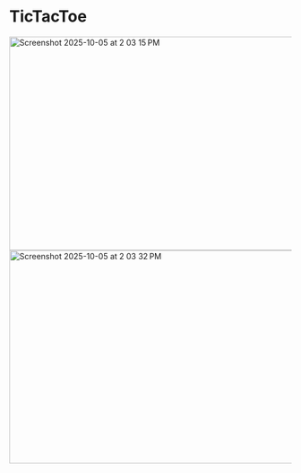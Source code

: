 # TicTacToe
<img width="712" height="381" alt="Screenshot 2025-10-05 at 2 03 15 PM" src="https://github.com/user-attachments/assets/28cc1c73-54e1-4201-89d6-53e59de60f9b" />
<img width="684" height="380" alt="Screenshot 2025-10-05 at 2 03 32 PM" src="https://github.com/user-attachments/assets/44186563-baf4-4ef8-9931-727d0934eb0a" />
